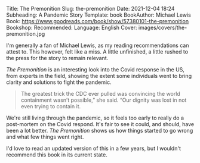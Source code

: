 Title: The Premonition
Slug: the-premonition
Date: 2021-12-04 18:24
Subheading: A Pandemic Story
Template: book
BookAuthor: Michael Lewis
Book: https://www.goodreads.com/book/show/57380101-the-premonition
Bookshop: 
Recommended: 
Language: English
Cover: images/covers/the-premonition.jpg

I'm generally a fan of Michael Lewis, as my reading recommendations can attest to. This however, felt like a miss. A little unfinished, a little rushed to the press for the story to remain relevant.

*The Premonition* is an interesting look into the Covid response in the US, from experts in the field, showing the extent some individuals went to bring clarity and solutions to fight the pandemic.

> The greatest trick the CDC ever pulled was convincing the world containment wasn’t possible,” she said. “Our dignity was lost in not even trying to contain it.

We're still living through the pandemic, so it feels too early to really do a post-mortem on the Covid respond. It's fair to see it could, and should, have been a lot better. *The Premonition* shows us how things started to go wrong and what few things went right.

I'd love to read an updated version of this in a few years, but I wouldn't recommend this book in its current state.